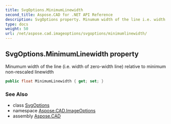 ```yaml
---
title: SvgOptions.MinimumLinewidth
second_title: Aspose.CAD for .NET API Reference
description: SvgOptions property. Minumum width of the line i.e. width of zerowidth line relative to minimum nonrescaled linewidth
type: docs
weight: 50
url: /net/aspose.cad.imageoptions/svgoptions/minimumlinewidth/
---
```

## SvgOptions.MinimumLinewidth property

Minumum width of the line (i.e. width of zero-width line) relative to minimum non-rescaled linewidth

```csharp
public float MinimumLinewidth { get; set; }
```

### See Also

* class [SvgOptions](../)
* namespace [Aspose.CAD.ImageOptions](../../svgoptions/)
* assembly [Aspose.CAD](../../../)



